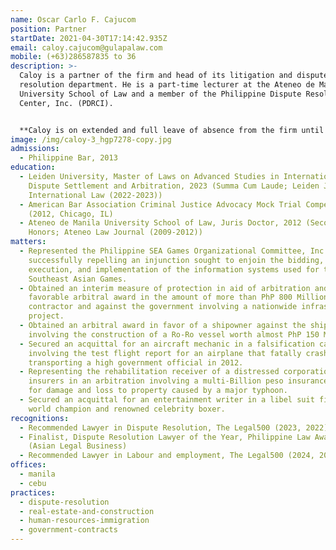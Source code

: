 ```yaml
---
name: Oscar Carlo F. Cajucom
position: Partner
startDate: 2021-04-30T17:14:42.935Z
email: caloy.cajucom@gulapalaw.com
mobile: (+63)286587835 to 36
description: >-
  Caloy is a partner of the firm and head of its litigation and dispute
  resolution department. He is a part-time lecturer at the Ateneo de Manila
  University School of Law and a member of the Philippine Dispute Resolution
  Center, Inc. (PDRCI).


  **Caloy is on extended and full leave of absence from the firm until September 2024.**
image: /img/caloy-3_hgp7278-copy.jpg
admissions:
  - Philippine Bar, 2013
education:
  - Leiden University, Master of Laws on Advanced Studies in International
    Dispute Settlement and Arbitration, 2023 (Summa Cum Laude; Leiden Journal of
    International Law (2022-2023))
  - American Bar Association Criminal Justice Advocacy Mock Trial Competition
    (2012, Chicago, IL)
  - Ateneo de Manila University School of Law, Juris Doctor, 2012 (Second
    Honors; Ateneo Law Journal (2009-2012))
matters:
  - Represented the Philippine SEA Games Organizational Committee, Inc. in
    successfully repelling an injunction sought to enjoin the bidding, award,
    execution, and implementation of the information systems used for the 2019
    Southeast Asian Games.
  - Obtained an interim measure of protection in aid of arbitration and a
    favorable arbitral award in the amount of more than PhP 800 Million for a
    contractor and against the government involving a nationwide infrastructure
    project.
  - Obtained an arbitral award in favor of a shipowner against the shipbuilder
    involving the construction of a Ro-Ro vessel worth almost PhP 150 Million.
  - Secured an acquittal for an aircraft mechanic in a falsification case
    involving the test flight report for an airplane that fatally crashed while
    transporting a high government official in 2012.
  - Representing the rehabilitation receiver of a distressed corporation against
    insurers in an arbitration involving a multi-Billion peso insurance claim
    for damage and loss to property caused by a major typhoon.
  - Secured an acquittal for an entertainment writer in a libel suit filed by a
    world champion and renowned celebrity boxer.
recognitions:
  - Recommended Lawyer in Dispute Resolution, The Legal500 (2023, 2022)
  - Finalist, Dispute Resolution Lawyer of the Year, Philippine Law Awards 2020
    (Asian Legal Business)
  - Recommended Lawyer in Labour and employment, The Legal500 (2024, 2023)
offices:
  - manila
  - cebu
practices:
  - dispute-resolution
  - real-estate-and-construction
  - human-resources-immigration
  - government-contracts
---
```

